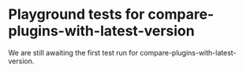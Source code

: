 # Playground tests for compare-plugins-with-latest-version
We are still awaiting the first test run for compare-plugins-with-latest-version.
